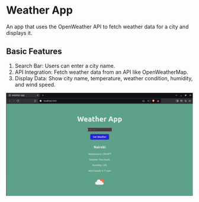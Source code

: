 # Weather App

An app that uses the OpenWeather API to fetch weather data for a city and displays it.

## Basic Features

1. Search Bar: Users can enter a city name.
2. API Integration: Fetch weather data from an API like OpenWeatherMap.
3. Display Data: Show city name, temperature, weather condition, humidity, and wind speed.

![Image](./src/assets/Screenshot.png)
